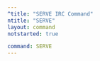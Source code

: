 ```yaml
---
^title: "SERVE IRC Command"
ntitle: "SERVE"
layout: command
notstarted: true

command: SERVE
---
```


